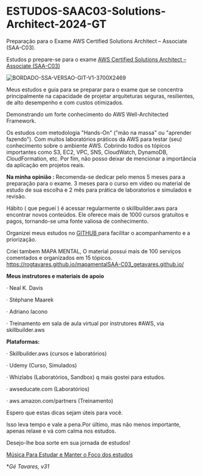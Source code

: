 # ESTUDOS-SAAC03-Solutions-Architect-2024-GT

Preparação para o Exame 
AWS Certified Solutions Architect – Associate (SAA-C03).



Estudos p prepare-se para o exame [AWS Certified Solutions Architect – Associate (SAA-C03) ](https://aws.amazon.com/certification/certified-solutions-architect-associate)



![BORDADO-SSA-VERSAO-GIT-V1-3700X2469](https://github.com/rogtavares/ESTUDOS-SAAC03-Solutions-Architect-2024-GT/assets/91990479/8c0e3301-88f2-49c0-8922-211d2a177732)


Meus estudos e guia para se preparar para o exame que se concentra principalmente na capacidade de projetar arquiteturas seguras, resilientes, de alto desempenho e com custos otimizados.

Demonstrando um forte conhecimento do AWS Well-Architected Framework.

Os estudos com metodologia "Hands-On" ("mão na massa" ou "aprender fazendo").
Com muitos laboratórios práticos da AWS para testar (seu)  conhecimento sobre o ambiente AWS. 
Cobrindo todos os tópicos importantes como S3, EC2, VPC, SNS, CloudWatch, DynamoDB, CloudFormation, etc.
Por fim, não posso deixar de mencionar a importância da aplicação em projetos reais.


**Na minha opinião :**
Recomenda-se dedicar pelo menos 5 meses para a preparação para o exame.
3 meses para o curso em vídeo ou material de estudo de sua escolha e 2 mês para prática de laboratorios e simulados  e revisão.



Hábito ( que peguei ) é acessar regularmente o skillbuilder.aws para encontrar novos conteúdos.
Ele oferece mais de 1000 cursos gratuitos e pagos, tornando-se uma fonte valiosa de conhecimento.

Organizei meus estudos no [GITHUB ](https://github.com/users/rogtavares/projects/13) para facilitar o acompanhamento e a priorização.

Criei tambem MAPA MENTAL, O material possui mais de 100 serviços comentados e organizados em 15 tópicos. 
https://rogtavares.github.io/mapamentalSAA-C03_getavares.github.io/

****Meus instrutores e materiais de apoio****

·  Neal K. Davis

·  Stéphane Maarek

· Adriano Iacono 

·  Treinamento em sala de aula virtual por instrutores #AWS, via skillbuilder.aws 


**Plataformas:**

·  Skillbuilder.aws (cursos e laboratórios)

·  Udemy (Curso, Simulados)

·  Whizlabs (Laboratórios, Sandbox)  q mais gostei para estudos.

·  awseducate.com (Laboratórios)

·  aws.amazon.com/partners (Treinamento)


Espero que estas dicas sejam úteis para você.

Isso leva tempo e vale a pena.Por último, mas não menos importante, apenas relaxe e vá com calma nos estudos. 

Desejo-lhe boa sorte em sua jornada de estudos!


[Música Para Estudar e Manter o Foco dos estudos ](https://open.spotify.com/playlist/1GG4WhvCAIcILpNOGaT7Vv?si=ac734ed33de54813)

**Gé  Tavares, v31*